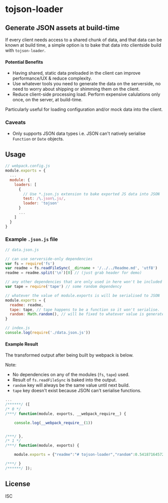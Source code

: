# tojson-loader

## Generate JSON assets at build-time

If every client needs access to a shared chunk of data, and that data can be known at build time, a simple option is to bake that data into clientside build with `tojson-loader`.

#### Potential Benefits

* Having shared, static data preloaded in the client can improve performance/UX & reduce complexity.
* Use whatever tools you need to generate the data on the serverside, no need to worry about shipping or shimming them on the client.
* Reduce client-side processing load. Perform expensive calulations only once, on the server, at build-time.

Particularly useful for loading configuration and/or mock data into the client.

### Caveats

* Only supports JSON data types i.e. JSON can't natively serialise `Function` or `Date` objects.

## Usage

```js
// webpack.config.js
module.exports = {
  ...
  module: {
    loaders: [
      {
        // Use *.json.js extension to bake exported JS data into JSON
        test: /\.json\.js/,
        loader: 'tojson'
      }
      ...
    ]
  }
}
```

### Example `.json.js` file

```js
// data.json.js

// can use serverside-only dependencies
var fs = require('fs')
var readme = fs.readFileSync(__dirname + '/../../Readme.md', 'utf8')
readme = readme.split('\n')[0] // (just grab header for demo)

// any other dependencies that are only used in here won't be included in bundle
var tape = require('tape') // some random dependency

// whatever the value of module.exports is will be serialised to JSON
module.exports = {
  readme: readme,
  tape: tape, // tape happens to be a function so it won't serialise.
  random: Math.random(), // will be fixed to whatever value is generated at compile-time
}
```

```js
// index.js
console.log(require('./data.json.js'))
```

#### Example Result

The transformed output after being built by webpack is below.

Note:

* No dependencies on any of the modules (`fs`, `tape`) used.
* Result of `fs.readFileSync` is baked into the output.
* `random` key will always be the same value until next build.
* `tape` key doesn't exist because JSON can't serialise functions.

```js
...
/******/ ([
/* 0 */
/***/ function(module, exports, __webpack_require__) {

	console.log(__webpack_require__(1))


/***/ },
/* 1 */
/***/ function(module, exports) {

	module.exports = {"readme":"# tojson-loader","random":0.5418716457206756}

/***/ }
/******/ ]);
```



## License

ISC
